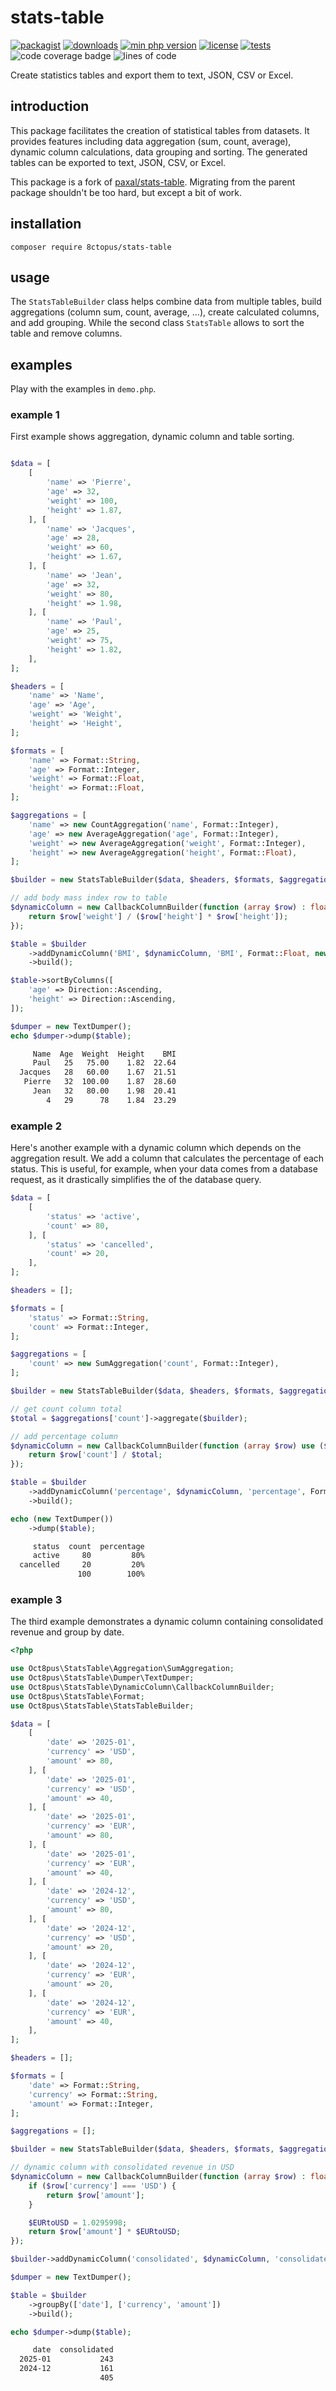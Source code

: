 # stats-table

[![packagist](https://poser.pugx.org/8ctopus/stats-table/v)](https://packagist.org/packages/8ctopus/stats-table)
[![downloads](https://poser.pugx.org/8ctopus/stats-table/downloads)](https://packagist.org/packages/8ctopus/stats-table)
[![min php version](https://poser.pugx.org/8ctopus/stats-table/require/php)](https://packagist.org/packages/8ctopus/stats-table)
[![license](https://poser.pugx.org/8ctopus/stats-table/license)](https://packagist.org/packages/8ctopus/stats-table)
[![tests](https://github.com/8ctopus/stats-table/actions/workflows/tests.yml/badge.svg)](https://github.com/8ctopus/stats-table/actions/workflows/tests.yml)
![code coverage badge](https://raw.githubusercontent.com/8ctopus/stats-table/image-data/coverage.svg)
![lines of code](https://raw.githubusercontent.com/8ctopus/stats-table/image-data/lines.svg)

Create statistics tables and export them to text, JSON, CSV or Excel.

## introduction

This package facilitates the creation of statistical tables from datasets. It provides features including data aggregation (sum, count, average), dynamic column calculations, data grouping and sorting. The generated tables can be exported to text, JSON, CSV, or Excel.

This package is a fork of [paxal/stats-table](https://github.com/paxal/stats-table). Migrating from the parent package shouldn't be too hard, but except a bit of work.

## installation

    composer require 8ctopus/stats-table

## usage

The `StatsTableBuilder` class helps combine data from multiple tables, build aggregations (column sum, count, average, ...), create calculated columns, and add grouping. While the second class `StatsTable` allows to sort the table and remove columns.

## examples

Play with the examples in `demo.php`.

### example 1

First example shows aggregation, dynamic column and table sorting.

```php

$data = [
    [
        'name' => 'Pierre',
        'age' => 32,
        'weight' => 100,
        'height' => 1.87,
    ], [
        'name' => 'Jacques',
        'age' => 28,
        'weight' => 60,
        'height' => 1.67,
    ], [
        'name' => 'Jean',
        'age' => 32,
        'weight' => 80,
        'height' => 1.98,
    ], [
        'name' => 'Paul',
        'age' => 25,
        'weight' => 75,
        'height' => 1.82,
    ],
];

$headers = [
    'name' => 'Name',
    'age' => 'Age',
    'weight' => 'Weight',
    'height' => 'Height',
];

$formats = [
    'name' => Format::String,
    'age' => Format::Integer,
    'weight' => Format::Float,
    'height' => Format::Float,
];

$aggregations = [
    'name' => new CountAggregation('name', Format::Integer),
    'age' => new AverageAggregation('age', Format::Integer),
    'weight' => new AverageAggregation('weight', Format::Integer),
    'height' => new AverageAggregation('height', Format::Float),
];

$builder = new StatsTableBuilder($data, $headers, $formats, $aggregations);

// add body mass index row to table
$dynamicColumn = new CallbackColumnBuilder(function (array $row) : float {
    return $row['weight'] / ($row['height'] * $row['height']);
});

$table = $builder
    ->addDynamicColumn('BMI', $dynamicColumn, 'BMI', Format::Float, new AverageAggregation('BMI', Format::Float))
    ->build();

$table->sortByColumns([
    'age' => Direction::Ascending,
    'height' => Direction::Ascending,
]);

$dumper = new TextDumper();
echo $dumper->dump($table);
```

```txt
     Name  Age  Weight  Height    BMI
     Paul   25   75.00    1.82  22.64
  Jacques   28   60.00    1.67  21.51
   Pierre   32  100.00    1.87  28.60
     Jean   32   80.00    1.98  20.41
        4   29      78    1.84  23.29
```

### example 2

Here's another example with a dynamic column which depends on the aggregation result. We add a column that calculates the percentage of each status. This is useful, for example, when your data comes from a database request, as it drastically simplifies the of the database query.

```php
$data = [
    [
        'status' => 'active',
        'count' => 80,
    ], [
        'status' => 'cancelled',
        'count' => 20,
    ],
];

$headers = [];

$formats = [
    'status' => Format::String,
    'count' => Format::Integer,
];

$aggregations = [
    'count' => new SumAggregation('count', Format::Integer),
];

$builder = new StatsTableBuilder($data, $headers, $formats, $aggregations);

// get count column total
$total = $aggregations['count']->aggregate($builder);

// add percentage column
$dynamicColumn = new CallbackColumnBuilder(function (array $row) use ($total) : float {
    return $row['count'] / $total;
});

$table = $builder
    ->addDynamicColumn('percentage', $dynamicColumn, 'percentage', Format::Percent, new SumAggregation('percentage', Format::Percent))
    ->build();

echo (new TextDumper())
    ->dump($table);
```

```txt
     status  count  percentage
     active     80         80%
  cancelled     20         20%
               100        100%
```

### example 3

The third example demonstrates a dynamic column containing consolidated revenue and group by date.

```php
<?php

use Oct8pus\StatsTable\Aggregation\SumAggregation;
use Oct8pus\StatsTable\Dumper\TextDumper;
use Oct8pus\StatsTable\DynamicColumn\CallbackColumnBuilder;
use Oct8pus\StatsTable\Format;
use Oct8pus\StatsTable\StatsTableBuilder;

$data = [
    [
        'date' => '2025-01',
        'currency' => 'USD',
        'amount' => 80,
    ], [
        'date' => '2025-01',
        'currency' => 'USD',
        'amount' => 40,
    ], [
        'date' => '2025-01',
        'currency' => 'EUR',
        'amount' => 80,
    ], [
        'date' => '2025-01',
        'currency' => 'EUR',
        'amount' => 40,
    ], [
        'date' => '2024-12',
        'currency' => 'USD',
        'amount' => 80,
    ], [
        'date' => '2024-12',
        'currency' => 'USD',
        'amount' => 20,
    ], [
        'date' => '2024-12',
        'currency' => 'EUR',
        'amount' => 20,
    ], [
        'date' => '2024-12',
        'currency' => 'EUR',
        'amount' => 40,
    ],
];

$headers = [];

$formats = [
    'date' => Format::String,
    'currency' => Format::String,
    'amount' => Format::Integer,
];

$aggregations = [];

$builder = new StatsTableBuilder($data, $headers, $formats, $aggregations);

// dynamic column with consolidated revenue in USD
$dynamicColumn = new CallbackColumnBuilder(function (array $row) : float {
    if ($row['currency'] === 'USD') {
        return $row['amount'];
    }

    $EURtoUSD = 1.0295998;
    return $row['amount'] * $EURtoUSD;
});

$builder->addDynamicColumn('consolidated', $dynamicColumn, 'consolidated', Format::Integer, new SumAggregation('consolidated', Format::Integer));

$dumper = new TextDumper();

$table = $builder
    ->groupBy(['date'], ['currency', 'amount'])
    ->build();

echo $dumper->dump($table);
```

```txt
     date  consolidated
  2025-01           243
  2024-12           161
                    405
```
